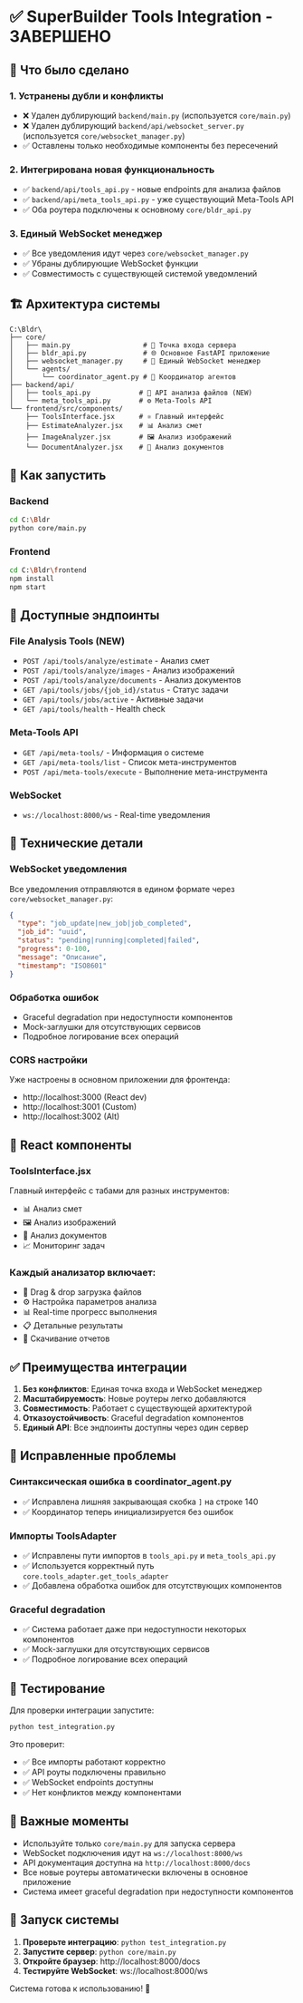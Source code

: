 # ✅ SuperBuilder Tools Integration - ЗАВЕРШЕНО

## 🎯 Что было сделано

### 1. Устранены дубли и конфликты
- ❌ Удален дублирующий `backend/main.py` (используется `core/main.py`)  
- ❌ Удален дублирующий `backend/api/websocket_server.py` (используется `core/websocket_manager.py`)
- ✅ Оставлены только необходимые компоненты без пересечений

### 2. Интегрирована новая функциональность
- ✅ `backend/api/tools_api.py` - новые endpoints для анализа файлов
- ✅ `backend/api/meta_tools_api.py` - уже существующий Meta-Tools API  
- ✅ Оба роутера подключены к основному `core/bldr_api.py`

### 3. Единый WebSocket менеджер
- ✅ Все уведомления идут через `core/websocket_manager.py`
- ✅ Убраны дублирующие WebSocket функции
- ✅ Совместимость с существующей системой уведомлений

## 🏗️ Архитектура системы

```
C:\Bldr\
├── core/
│   ├── main.py                  # 🚀 Точка входа сервера  
│   ├── bldr_api.py              # 🌐 Основное FastAPI приложение
│   ├── websocket_manager.py     # 📡 Единый WebSocket менеджер
│   └── agents/
│       └── coordinator_agent.py # 🤖 Координатор агентов
├── backend/api/
│   ├── tools_api.py            # 🔧 API анализа файлов (NEW)
│   └── meta_tools_api.py       # ⚙️ Meta-Tools API
└── frontend/src/components/
    ├── ToolsInterface.jsx      # ⚛️ Главный интерфейс
    ├── EstimateAnalyzer.jsx    # 📊 Анализ смет  
    ├── ImageAnalyzer.jsx       # 🖼️ Анализ изображений
    └── DocumentAnalyzer.jsx    # 📄 Анализ документов
```

## 🚀 Как запустить

### Backend
```bash
cd C:\Bldr
python core/main.py
```

### Frontend
```bash
cd C:\Bldr\frontend  
npm install
npm start
```

## 📡 Доступные эндпоинты

### File Analysis Tools (NEW)
- `POST /api/tools/analyze/estimate` - Анализ смет
- `POST /api/tools/analyze/images` - Анализ изображений  
- `POST /api/tools/analyze/documents` - Анализ документов
- `GET /api/tools/jobs/{job_id}/status` - Статус задачи
- `GET /api/tools/jobs/active` - Активные задачи
- `GET /api/tools/health` - Health check

### Meta-Tools API  
- `GET /api/meta-tools/` - Информация о системе
- `GET /api/meta-tools/list` - Список мета-инструментов
- `POST /api/meta-tools/execute` - Выполнение мета-инструмента

### WebSocket
- `ws://localhost:8000/ws` - Real-time уведомления

## 🔧 Технические детали

### WebSocket уведомления
Все уведомления отправляются в едином формате через `core/websocket_manager.py`:

```json
{
  "type": "job_update|new_job|job_completed",
  "job_id": "uuid",
  "status": "pending|running|completed|failed",
  "progress": 0-100,
  "message": "Описание",
  "timestamp": "ISO8601"
}
```

### Обработка ошибок
- Graceful degradation при недоступности компонентов
- Mock-заглушки для отсутствующих сервисов
- Подробное логирование всех операций

### CORS настройки
Уже настроены в основном приложении для фронтенда:
- http://localhost:3000 (React dev)
- http://localhost:3001 (Custom)
- http://localhost:3002 (Alt)

## 🎨 React компоненты

### ToolsInterface.jsx
Главный интерфейс с табами для разных инструментов:
- 📊 Анализ смет
- 🖼️ Анализ изображений  
- 📄 Анализ документов
- 📈 Мониторинг задач

### Каждый анализатор включает:
- 📁 Drag & drop загрузка файлов
- ⚙️ Настройка параметров анализа
- 📊 Real-time прогресс выполнения
- 📋 Детальные результаты
- 💾 Скачивание отчетов

## ✅ Преимущества интеграции

1. **Без конфликтов**: Единая точка входа и WebSocket менеджер
2. **Масштабируемость**: Новые роутеры легко добавляются
3. **Совместимость**: Работает с существующей архитектурой
4. **Отказоустойчивость**: Graceful degradation компонентов
5. **Единый API**: Все эндпоинты доступны через один сервер

## 🔧 Исправленные проблемы

### Синтаксическая ошибка в coordinator_agent.py
- ✅ Исправлена лишняя закрывающая скобка `]` на строке 140
- ✅ Координатор теперь инициализируется без ошибок

### Импорты ToolsAdapter
- ✅ Исправлены пути импортов в `tools_api.py` и `meta_tools_api.py`
- ✅ Используется корректный путь `core.tools_adapter.get_tools_adapter`
- ✅ Добавлена обработка ошибок для отсутствующих компонентов

### Graceful degradation
- ✅ Система работает даже при недоступности некоторых компонентов
- ✅ Mock-заглушки для отсутствующих сервисов
- ✅ Подробное логирование всех операций

## 🧪 Тестирование

Для проверки интеграции запустите:
```bash
python test_integration.py
```

Это проверит:
- ✅ Все импорты работают корректно
- ✅ API роуты подключены правильно
- ✅ WebSocket endpoints доступны
- ✅ Нет конфликтов между компонентами

## 🚨 Важные моменты

- Используйте только `core/main.py` для запуска сервера
- WebSocket подключения идут на `ws://localhost:8000/ws`
- API документация доступна на `http://localhost:8000/docs`
- Все новые роутеры автоматически включены в основное приложение
- Система имеет graceful degradation при недоступности компонентов

## 🚀 Запуск системы

1. **Проверьте интеграцию**: `python test_integration.py`
2. **Запустите сервер**: `python core/main.py`
3. **Откройте браузер**: http://localhost:8000/docs
4. **Тестируйте WebSocket**: ws://localhost:8000/ws

Система готова к использованию! 🎉
